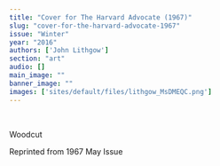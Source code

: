 ```yaml
---
title: "Cover for The Harvard Advocate (1967)"
slug: "cover-for-the-harvard-advocate-1967"
issue: "Winter"
year: "2016"
authors: ['John Lithgow']
section: "art"
audio: []
main_image: ""
banner_image: ""
images: ['sites/default/files/lithgow_MsDMEQC.png']
---
```

 

 Woodcut

 Reprinted from 1967 May Issue

